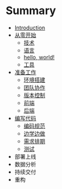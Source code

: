 # Summary

* [Introduction](README.md)
* [从零开始](cong-ling-kai-shi.md)
  * [技术](cong-ling-kai-shi/ji-zhu.md)
  * [语言](cong-ling-kai-shi/yu-yan.md)
  * [hello, world!](cong-ling-kai-shi/hello-world.md)
  * [工具](cong-ling-kai-shi/gong-ju.md)
* [准备工作](zhun-bei-gong-zuo.md)
  * [环境搭建](zhun-bei-gong-zuo/huan-jing-da-jian.md)
  * [团队协作](zhun-bei-gong-zuo/tuan-dui-xie-zuo.md)
  * [版本控制](zhun-bei-gong-zuo/ban-ben-kong-zhi.md)
  * [前端](zhun-bei-gong-zuo/qian-duan.md)
  * [后端](zhun-bei-gong-zuo/hou-duan.md)
* [编写代码](bian-xie-dai-ma.md)
  * [编码规范](bian-xie-dai-ma/bian-ma-gui-fan.md)
  * [边学边做](bian-xie-dai-ma/bian-xue-bian-zuo.md)
  * [需求排期](bian-xie-dai-ma/xu-qiu-pai-qi.md)
  * [测试](bian-xie-dai-ma/ce-shi.md)
* 部署上线
* 数据分析
* 持续交付
* 重构


